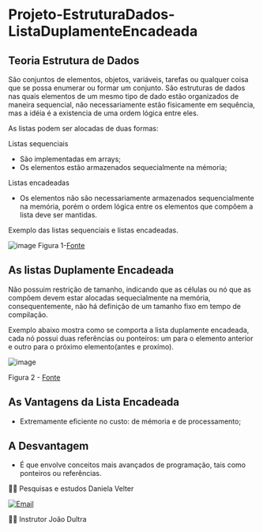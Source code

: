 # Projeto-EstruturaDados-ListaDuplamenteEncadeada

 ## Teoria Estrutura de Dados
 São conjuntos de elementos, objetos, variáveis, tarefas ou qualquer coisa que se possa enumerar ou formar um conjunto.
 São estruturas de dados nas quais elementos de um mesmo tipo de dado estão organizados de maneira sequencial, não
 necessariamente estão fisicamente em sequência, mas a idéia é a existencia de uma ordem lógica entre eles.
 
 As listas podem ser alocadas de duas formas:
 
 Listas sequenciais
 - São implementadas em arrays;
 - Os elementos estão armazenados sequecialmente na mémoria;
 
 Listas encadeadas
 - Os elementos não são necessariamente armazenados sequencialmente na memória, porém o ordem lógica entre os elementos que 
 compõem a lista deve ser mantidas.
 
 
 Exemplo das listas sequenciais e listas encadeadas.
 
 
  ![image](https://user-images.githubusercontent.com/106537496/195987054-c547442b-90ce-4bc8-821b-3db4e8bea813.png)
              Figura 1-[Fonte](https://medium.com/pravaler-digital-team/qual-a-diferen%C3%A7a-entre-um-array-e-uma-lista-encadeada-e5bd64ab1790)
              
              
  
  ## As listas Duplamente Encadeada
  
  Não possuim restrição de tamanho, indicando que as células ou nó que as compõem devem estar alocadas sequecialmente na memória, consequentemente,
  não há definição de um tamanho fixo em tempo de compilação.
  
  Exemplo abaixo mostra como se comporta a lista duplamente encadeada, cada nó possui duas referências ou ponteiros: um para o elemento anterior
  e outro para o próximo elemento(antes e proxímo).
  
  
  ![image](https://user-images.githubusercontent.com/106537496/195987781-2a8b794c-889f-41b1-b15c-6cc96951fdf8.png)
  
   Figura 2 - [Fonte](https://saulo.arisa.com.br/wiki/index.php/Listas_Duplamente_Encadeadas)
  
  
  
  
  
  ## As Vantagens da Lista Encadeada
  
  * Extremamente eficiente no custo: de mémoria e de processamento;
  
  ## A Desvantagem
  
  * É que envolve conceitos mais avançados de programação, tais como ponteiros ou referências.
  
  
  
  
  
  
  
  👩‍🎓 Pesquisas e estudos Daniela Velter
  
 [![Email](https://img.shields.io/badge/Gmail-D14836?style=for-the-badge&logo=gmail&logoColor=white)](https://mail.google.com/frankvt04@gmail.com)
  
  👨‍🏫 Instrutor João Dultra

